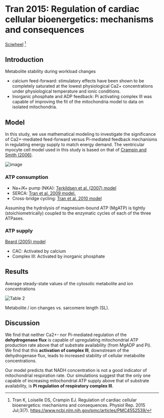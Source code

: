 # Tran 2015: Regulation of cardiac cellular bioenergetics: mechanisms and consequences


[Sciwheel](https://sciwheel.com/work/#/items/12431073) [^Tran2015]

[^Tran2015]: Tran K, Loiselle DS, Crampin EJ. Regulation of cardiac cellular bioenergetics: mechanisms and consequences. Physiol Rep. 2015 Jul;3(7). https://www.ncbi.nlm.nih.gov/pmc/articles/PMC4552539/

<!--more-->

## Introduction

Metabolite stability during workload changes
- calcium feed-forward: stimulatory effects have been shown to be completely saturated at the lowest physiological Ca2+ concentrations under physiological temperature and ionic conditions.
- Inorganic phosphate and ADP feedback: Pi activating complex III was capable of improving the fit of the mitochondria model to data on isolated mitochondria.

## Model
In this study, we use mathematical modeling to investigate the significance of Ca2+-mediated feed-forward versus Pi-mediated feedback mechanisms in regulating energy supply to match energy demand. The ventricular myocyte cell model used in this study is based on that of [Crampin and Smith (2006)](https://www.ncbi.nlm.nih.gov/pmc/articles/PMC1432112/).

![image](https://user-images.githubusercontent.com/40054455/177942664-fdddbe5d-e5c8-4c7d-8879-924b82017955.png)

### ATP consumption

- Na+/K+ pump (NKA): [Terkildsen et al. (2007) model](https://pubmed.ncbi.nlm.nih.gov/17873015/)
- SERCA: [Tran et al. 2009 model.](https://www.ncbi.nlm.nih.gov/pmc/articles/PMC2717298/)
- Cross-bridge cycling: [Tran et al. 2010 model](https://www.ncbi.nlm.nih.gov/pmc/articles/PMC2808479/)

Assuming the hydrolysis of magnesium-bound ATP (MgATP) is tightly (stoichiometrically) coupled to the enzymatic cycles of each of the three ATPases.

### ATP supply

[Beard (2005) model](https://www.ncbi.nlm.nih.gov/pmc/articles/PMC1201326/)
- CAC: Activated by calcium
- Complex III: Activated by inorganic phosphate

## Results

Average steady-state values of the cytosolic metabolite and ion concentrations

![Table 2](https://user-images.githubusercontent.com/40054455/177945246-0dafd7ec-7c46-4413-bd27-8aed5995f3b2.png)

Metabolite / ion changes vs. sarcomere length (SL).

## Discussion

We find that neither Ca2+- nor Pi-mediated regulation of the **dehydrogenase flux** is capable of upregulating mitochondrial ATP production rate above that of substrate availability (from MgADP and Pi). We find that this **activation of complex III**, downstream of the dehydrogenase flux, leads to increased stability of cellular metabolite concentrations.

Our model predicts that NADH concentration is not a good indicator of mitochondrial respiration rate. Our simulations suggest that the only one capable of increasing mitochondrial ATP supply above that of substrate availability, is **Pi regulation of respiratory complex III**.



